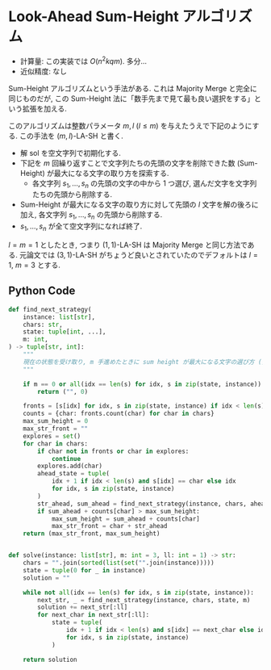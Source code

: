 # Look-Ahead Sum-Height アルゴリズム

- 計算量: この実装では $O(n^2 k q m)$. 多分...
- 近似精度: なし

Sum-Height アルゴリズムという手法がある.
これは Majority Merge と完全に同じものだが,
この Sum-Height 法に「数手先まで見て最も良い選択をする」という拡張を加える.

このアルゴリズムは整数パラメータ $m, l \ (l \leq m)$ を与えたうえで下記のようにする.
この手法を $(m, l)$-LA-SH と書く.

- 解 $\mathrm{sol}$ を空文字列で初期化する.
- 下記を $m$ 回繰り返すことで文字列たちの先頭の文字を削除できた数 (Sum-Height) が最大になる文字の取り方を探索する.
    - 各文字列 $s_1, \dots, s_n$ の先頭の文字の中から 1 つ選び, 選んだ文字を文字列たちの先頭から削除する.
- Sum-Height が最大になる文字の取り方に対して先頭の $l$ 文字を解の後ろに加え, 各文字列 $s_1, \dots, s_n$ の先頭から削除する.
- $s_1, \dots, s_n$ が全て空文字列になれば終了.

$l = m = 1$ としたとき, つまり $(1, 1)$-LA-SH は Majority Merge と同じ方法である.
元論文では $(3, 1)$-LA-SH がちょうど良いとされていたのでデフォルトは $l = 1$, $m = 3$ とする.

## Python Code

```python
def find_next_strategy(
    instance: list[str],
    chars: str,
    state: tuple[int, ...],
    m: int,
) -> tuple[str, int]:
    """
    現在の状態を受け取り, m 手進めたときに sum height が最大になる文字の選び方 (長さ m の文字列として表される) と sum-height の値を組みにして返す
    """

    if m == 0 or all(idx == len(s) for idx, s in zip(state, instance)):
        return ("", 0)

    fronts = [s[idx] for idx, s in zip(state, instance) if idx < len(s)]
    counts = {char: fronts.count(char) for char in chars}
    max_sum_height = 0
    max_str_front = ""
    explores = set()
    for char in chars:
        if char not in fronts or char in explores:
            continue
        explores.add(char)
        ahead_state = tuple(
            idx + 1 if idx < len(s) and s[idx] == char else idx
            for idx, s in zip(state, instance)
        )
        str_ahead, sum_ahead = find_next_strategy(instance, chars, ahead_state, m - 1)
        if sum_ahead + counts[char] > max_sum_height:
            max_sum_height = sum_ahead + counts[char]
            max_str_front = char + str_ahead
    return (max_str_front, max_sum_height)


def solve(instance: list[str], m: int = 3, ll: int = 1) -> str:
    chars = "".join(sorted(list(set("".join(instance)))))
    state = tuple(0 for _ in instance)
    solution = ""

    while not all(idx == len(s) for idx, s in zip(state, instance)):
        next_str, _ = find_next_strategy(instance, chars, state, m)
        solution += next_str[:ll]
        for next_char in next_str[:ll]:
            state = tuple(
                idx + 1 if idx < len(s) and s[idx] == next_char else idx
                for idx, s in zip(state, instance)
            )

    return solution
```

